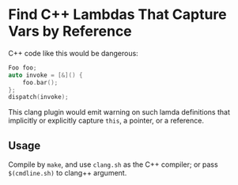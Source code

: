 # Find C++ Lambdas That Capture Vars by Reference

C++ code like this would be dangerous:
```cpp
Foo foo;
auto invoke = [&]() {
    foo.bar();
};
dispatch(invoke);
```

This clang plugin would emit warning on such lamda definitions that implicitly
or explicitly capture `this`, a pointer, or a reference.

## Usage
Compile by `make`, and use `clang.sh` as the C++ compiler; or pass
`$(cmdline.sh)` to clang++ argument.
